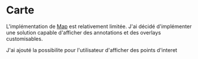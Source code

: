 # Carte

L'implémentation de [Map](https://developer.apple.com/documentation/mapkit/map) est relativement limitée. 
J'ai décidé d'implémenter une solution capable d'afficher des annotations et des overlays customisables.

J'ai ajouté la possibilite pour l'utilisateur d'afficher des points d'interet 

